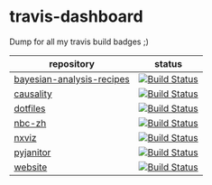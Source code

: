 # travis-dashboard
Dump for all my travis build badges ;)

| repository | status |
|------------|--------|
| [bayesian-analysis-recipes](https://github.com/ericmjl/bayesian-analysis-recipes) | [![Build Status](https://travis-ci.org/ericmjl/bayesian-analysis-recipes.svg?branch=master)](https://travis-ci.org/ericmjl/bayesian-analysis-recipes)
| [causality](https://github.com/ericmjl/causality) | [![Build Status](https://travis-ci.org/ericmjl/causality.svg?branch=master)](https://travis-ci.org/ericmjl/causality) |
| [dotfiles](https://github.com/ericmjl/dotfiles) | [![Build Status](https://travis-ci.org/ericmjl/dotfiles.svg?branch=master)](https://travis-ci.org/ericmjl/dotfiles) |
| [nbc-zh](https://github.com/ericmjl/nbc-zh) | [![Build Status](https://travis-ci.org/ericmjl/nbc-zh.svg?branch=master)](https://travis-ci.org/ericmjl/nbc-zh) | Network Analysis Made Simple | [![Build Status](https://travis-ci.org/ericmjl/Network-Analysis-Made-Simple.svg?branch=master)](https://travis-ci.org/ericmjl/Network-Analysis-Made-Simple) |
| [nxviz](https://github.com/ericmjl/nxviz) | [![Build Status](https://travis-ci.org/ericmjl/nxviz.svg?branch=master)](https://travis-ci.org/ericmjl/nxviz)
| [pyjanitor](https://github.com/ericmjl/pyjanitor) | [![Build Status](https://travis-ci.org/ericmjl/pyjanitor.svg?branch=master)](https://travis-ci.org/ericmjl/pyjanitor)
| [website](https://github.com/ericmjl) | [![Build Status](https://travis-ci.org/ericmjl/website.svg?branch=master)](https://travis-ci.org/ericmjl/website) |
